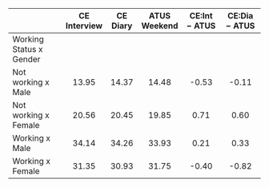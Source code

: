 
|                      | CE<br>Interview |  CE<br>Diary | ATUS<br>Weekend | CE:Int &minus; ATUS | CE:Dia &minus; ATUS |
| -------------------- | :----------: | :----------: | :----------: | :----------: | :----------: |
| Working Status x Gender |              |              |              |              |              |
| Not working x Male   |        13.95 |        14.37 |        14.48 |        -0.53 |        -0.11 |
| Not working x Female |        20.56 |        20.45 |        19.85 |         0.71 |         0.60 |
| Working x Male       |        34.14 |        34.26 |        33.93 |         0.21 |         0.33 |
| Working x Female     |        31.35 |        30.93 |        31.75 |        -0.40 |        -0.82 |


